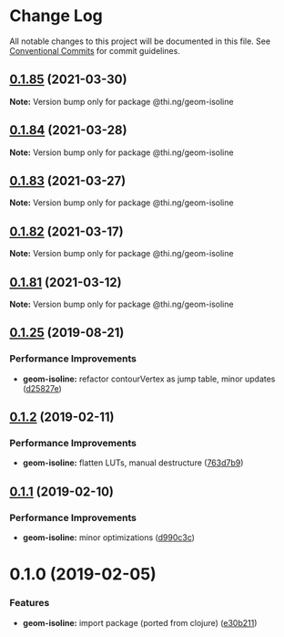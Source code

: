 # Change Log

All notable changes to this project will be documented in this file.
See [Conventional Commits](https://conventionalcommits.org) for commit guidelines.

## [0.1.85](https://github.com/thi-ng/umbrella/compare/@thi.ng/geom-isoline@0.1.84...@thi.ng/geom-isoline@0.1.85) (2021-03-30)

**Note:** Version bump only for package @thi.ng/geom-isoline





## [0.1.84](https://github.com/thi-ng/umbrella/compare/@thi.ng/geom-isoline@0.1.83...@thi.ng/geom-isoline@0.1.84) (2021-03-28)

**Note:** Version bump only for package @thi.ng/geom-isoline





## [0.1.83](https://github.com/thi-ng/umbrella/compare/@thi.ng/geom-isoline@0.1.82...@thi.ng/geom-isoline@0.1.83) (2021-03-27)

**Note:** Version bump only for package @thi.ng/geom-isoline





## [0.1.82](https://github.com/thi-ng/umbrella/compare/@thi.ng/geom-isoline@0.1.81...@thi.ng/geom-isoline@0.1.82) (2021-03-17)

**Note:** Version bump only for package @thi.ng/geom-isoline





## [0.1.81](https://github.com/thi-ng/umbrella/compare/@thi.ng/geom-isoline@0.1.80...@thi.ng/geom-isoline@0.1.81) (2021-03-12)

**Note:** Version bump only for package @thi.ng/geom-isoline





## [0.1.25](https://github.com/thi-ng/umbrella/compare/@thi.ng/geom-isoline@0.1.24...@thi.ng/geom-isoline@0.1.25) (2019-08-21)

### Performance Improvements

* **geom-isoline:** refactor contourVertex as jump table, minor updates ([d25827e](https://github.com/thi-ng/umbrella/commit/d25827e))

## [0.1.2](https://github.com/thi-ng/umbrella/compare/@thi.ng/geom-isoline@0.1.1...@thi.ng/geom-isoline@0.1.2) (2019-02-11)

### Performance Improvements

* **geom-isoline:** flatten LUTs, manual destructure ([763d7b9](https://github.com/thi-ng/umbrella/commit/763d7b9))

## [0.1.1](https://github.com/thi-ng/umbrella/compare/@thi.ng/geom-isoline@0.1.0...@thi.ng/geom-isoline@0.1.1) (2019-02-10)

### Performance Improvements

* **geom-isoline:** minor optimizations ([d990c3c](https://github.com/thi-ng/umbrella/commit/d990c3c))

# 0.1.0 (2019-02-05)

### Features

* **geom-isoline:** import package (ported from clojure) ([e30b211](https://github.com/thi-ng/umbrella/commit/e30b211))
